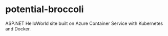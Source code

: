 # potential-broccoli
ASP.NET HelloWorld site built on Azure Container Service with Kubernetes and Docker.
